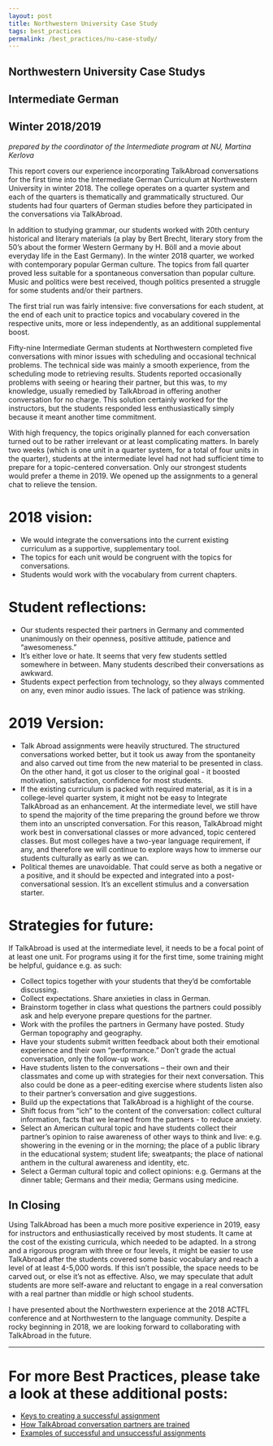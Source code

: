 ```yaml
---
layout: post
title: Northwestern University Case Study
tags: best_practices
permalink: /best_practices/nu-case-study/
---
```


## Northwestern University Case Studys
## Intermediate German
## Winter 2018/2019
*prepared by the coordinator of the Intermediate program at NU, Martina Kerlova*

This report covers our experience incorporating TalkAbroad conversations for the first time into the Intermediate German Curriculum at Northwestern University in winter 2018. The college operates on a quarter system and each of the quarters is thematically and grammatically structured. Our students had four quarters of German studies before they participated in the conversations via TalkAbroad.

In addition to studying grammar, our students worked with 20th century historical and literary materials (a play by Bert Brecht, literary story from the 50’s about the former Western Germany by H. Böll and a movie about everyday life in the East Germany). In the winter 2018 quarter, we worked with contemporary popular German culture. The topics from fall quarter proved less suitable for a spontaneous conversation than popular culture. Music and politics were best received, though politics presented a struggle for some students and/or their partners.

The first trial run was fairly intensive: five conversations for each student, at the end of each unit to practice topics and vocabulary covered in the respective units, more or less independently, as an additional supplemental boost.
 
Fifty-nine Intermediate German students at Northwestern completed five conversations with minor issues with scheduling and occasional technical problems. The technical side was mainly a smooth experience, from the scheduling mode to retrieving results. Students reported occasionally problems with seeing or hearing their partner, but this was, to my knowledge, usually remedied by TalkAbroad in offering another conversation for no charge. This solution certainly worked for the instructors, but the students responded less enthusiastically simply because it meant another time commitment.
 
With high frequency, the topics originally planned for each conversation turned out to be rather irrelevant or at least complicating matters. In barely two weeks (which is one unit in a quarter system, for a total of four units in the quarter), students at the intermediate level had not had sufficient time to prepare for a topic-centered conversation. Only our strongest students would prefer a theme in 2019. We opened up the assignments to a general chat to relieve the tension. 

# 2018 vision:
- We would integrate the conversations into the current existing curriculum as a supportive, supplementary tool. 
- The topics for each unit would be congruent with the topics for conversations.
- Students would work with the vocabulary from current chapters.

# Student reflections:
- Our students respected their partners in Germany and commented unanimously on their openness, positive attitude, patience and “awesomeness.”
- It’s either love or hate. It seems that very few students settled somewhere in between. Many students described their conversations as awkward.
- Students expect perfection from technology, so they always commented on any, even minor audio issues. The lack of patience was striking.

# 2019 Version:
- Talk Abroad assignments were heavily structured. The structured conversations worked better, but it took us away from the spontaneity and also carved out time from the new material to be presented in class. On the other hand, it got us closer to the original goal - it boosted motivation, satisfaction, confidence for most students.
- If the existing curriculum is packed with required material, as it is in a college-level quarter system, it might not be easy to Integrate TalkAbroad as an enhancement. At the intermediate level, we still have to spend the majority of the time preparing the ground before we throw them into an unscripted conversation. For this reason, TalkAbroad might work best in conversational classes or more advanced, topic centered classes. But most colleges have a two-year language requirement, if any, and therefore we will continue to explore ways how to immerse our students culturally as early as we can.
- Political themes are unavoidable. That could serve as both a negative or a positive, and it should be expected and integrated into a post-conversational session. It’s an excellent stimulus and a conversation starter.

# Strategies for future:
If TalkAbroad is used at the intermediate level, it needs to be a focal point of at least one unit. For programs using it for the first time, some training might be helpful, guidance e.g. as such:
- Collect topics together with your students that they’d be comfortable discussing.
- Collect expectations. Share anxieties in class in German. 
- Brainstorm together in class what questions the partners could possibly ask and help everyone prepare questions for the partner.
- Work with the profiles the partners in Germany have posted. Study German topography and geography.
- Have your students submit written feedback about both their emotional experience and their own “performance.” Don’t grade the actual conversation, only the follow-up work.
- Have students listen to the conversations – their own and their classmates and come up with strategies for their next conversation. This also could be done as a peer-editing exercise where students listen also to their partner’s conversation and give suggestions.
- Build up the expectations that TalkAbroad is a highlight of the course.
- Shift focus from “ich” to the content of the conversation: collect cultural information, facts that we learned from the partners - to reduce anxiety.
- Select an American cultural topic and have students collect their partner’s opinion to raise awareness of other ways to think and live: e.g. showering in the evening or in the morning; the place of a public library in the educational system; student life; sweatpants; the place of national anthem in the cultural awareness and identity, etc.
- Select a German cultural topic and collect opinions: e.g. Germans at the dinner table; Germans and their media; Germans using medicine.

## In Closing
Using TalkAbroad has been a much more positive experience in 2019, easy for instructors and enthusiastically received by most students. It came at the cost of the existing curricula, which needed to be adapted. In a strong and a rigorous program with three or four levels, it might be easier to use TalkAbroad after the students covered some basic vocabulary and reach a level of at least 4-5,000 words. If this isn’t possible, the space needs to be carved out, or else it’s not as effective. Also, we may speculate that adult students are more self-aware and reluctant to engage in a real conversation with a real partner than middle or high school students.

I have presented about the Northwestern experience at the 2018 ACTFL conference and at Northwestern to the language community. Despite a rocky beginning in 2018, we are looking forward to collaborating with TalkAbroad in the future.

---
# For more Best Practices, please take a look at these additional posts:
- [Keys to creating a successful assignment](/best_practices/keys-to-a-successful-assignment/)
- [How TalkAbroad conversation partners are trained](/best_practices/how-convo-partners-are-trained/)
- [Examples of successful and unsuccessful assignments](/best_practices/sample-assignments/)